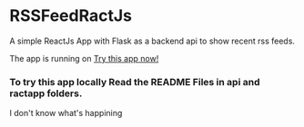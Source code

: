 # RSSFeedRactJs
A simple ReactJs App with Flask as a backend api to show recent rss feeds.

The app is running on  [Try this app now!](http://feeds.bbci.co.uk/news/rss.xml)

### To try this app locally Read the README Files in api and ractapp folders.
I don't know what's happining
